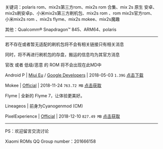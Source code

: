关键词：polaris rom、mix2s第三方rom、mix2s rom 合集、mix 2s 原生 安卓、mix2s刷安卓p、小米mix2s第三方刷机包、mix2s rom 、rom mix2s官方rom、小米mix2s rom 、mix2s flyme、mix2s mokee、mix2s魔趣

其他：Qualcomm® Snapdragon™ 845、ARM64、polaris

* * *

若不存在或者暂无适配的刷机包将不会有相关链接只有相关消息

同时，将不再进行刷机包的存盘，搬运的信息均为其官方消息

官改 或者 低级/恶意 的 ROM 将不会出现在此MD中

Android P | [Miui Eu](http://www.mi.com/global/androidppreview/) / [Google Developers](https://developer.android.com/) | 2018-05-03 `1.39G` [点击下载](http://bigota.d.miui.com/8.5.3/polaris_dp_global_images_8.5.3_20180503.0000.00_9.0_ef2f024b87.tgz)

Mokee | [Official](https://download.mokeedev.com/?device=polaris) | 2018-11-24 `763.72 MB` [点击获取](https://download.mokeedev.com/?device=polaris)

Flyme | 全新的 Flyme 7，让体验更美好。

Lineageos | 前身为Cyanogenmod (CM)

PixelExperience | [Official](https://download.pixelexperience.org/polaris/) | 2018-12-10 `827.49 MB` [点击获取](https://download.pixelexperience.org/polaris/)

* * *

PS：欢迎留言交流讨论 

Xiaomi ROMs QQ Group number：201666158
